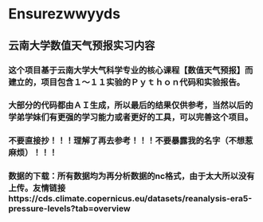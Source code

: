 # Ensurezwwyyds        
## 云南大学数值天气预报实习内容

### 这个项目基于云南大学大气科学专业的核心课程【数值天气预报】而建立的，项目包含１～１１实验的Ｐｙｔｈｏｎ代码和实验报告。

### 大部分的代码都由ＡＩ生成，所以最后的结果仅供参考，当然以后的学弟学妹们有更强的学习能力或者更好的工具，可以完善这个项目。

### 不要直接抄！！！理解了再去参考！！！不要暴露我的名字（不想惹麻烦）！！！

### 数据的下载：所有数据均为再分析数据的nc格式，由于太大所以没有上传。友情链接https://cds.climate.copernicus.eu/datasets/reanalysis-era5-pressure-levels?tab=overview
